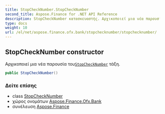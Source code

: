 ```yaml
---
title: StopCheckNumber.StopCheckNumber
second_title: Aspose.Finance for .NET API Reference
description: StopCheckNumber κατασκευαστής. Αρχικοποιεί μια νέα παρουσία τουStopCheckNumber τάξη.
type: docs
weight: 10
url: /el/net/aspose.finance.ofx.bank/stopchecknumber/stopchecknumber/
---
```

## StopCheckNumber constructor

Αρχικοποιεί μια νέα παρουσία του[`StopCheckNumber`](../) τάξη.

```csharp
public StopCheckNumber()
```

### Δείτε επίσης

* class [StopCheckNumber](../)
* χώρος ονομάτων [Aspose.Finance.Ofx.Bank](../../stopchecknumber/)
* συνέλευση [Aspose.Finance](../../../)


